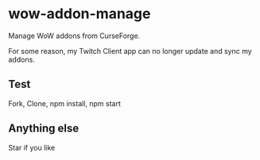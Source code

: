 # wow-addon-manage
Manage WoW addons from CurseForge.

For some reason, my Twitch Client app can no longer update and sync my addons.

## Test
Fork, Clone, npm install, npm start

## Anything else
Star if you like